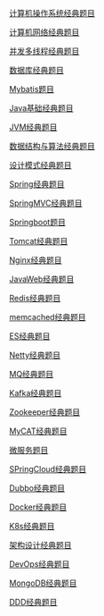 
[计算机操作系统经典题目](https://github.com/wz3118103/CS-Notes/blob/master/questions-notes/notes/%E8%AE%A1%E7%AE%97%E6%9C%BA%E6%93%8D%E4%BD%9C%E7%B3%BB%E7%BB%9F%E9%A2%98%E7%9B%AE.md)

[计算机网络经典题目](https://github.com/wz3118103/CS-Notes/blob/master/questions-notes/notes/%E8%AE%A1%E7%AE%97%E6%9C%BA%E7%BD%91%E7%BB%9C%E9%A2%98%E7%9B%AE.md)

[并发多线程经典题目](https://github.com/wz3118103/CS-Notes/blob/master/questions-notes/notes/%E5%B9%B6%E5%8F%91%E5%A4%9A%E7%BA%BF%E7%A8%8B%E9%A2%98%E7%9B%AE.md)

[数据库经典题目](https://github.com/wz3118103/CS-Notes/blob/master/questions-notes/notes/%E6%95%B0%E6%8D%AE%E5%BA%93%E9%A2%98%E7%9B%AE.md)

[Mybatis题目](https://github.com/wz3118103/CS-Notes/blob/master/questions-notes/notes/Mybatis%E9%A2%98%E7%9B%AE.md)

[Java基础经典题目](https://github.com/wz3118103/CS-Notes/blob/master/questions-notes/notes/Java%E5%9F%BA%E7%A1%80.md)

[JVM经典题目](https://github.com/wz3118103/CS-Notes/blob/master/questions-notes/notes/JVM%E9%A2%98%E7%9B%AE.md)

[数据结构与算法经典题目]()

[设计模式经典题目](https://github.com/wz3118103/CS-Notes/blob/master/questions-notes/notes/%E8%AE%BE%E8%AE%A1%E6%A8%A1%E5%BC%8F%E9%A2%98%E7%9B%AE.md)

[Spring经典题目](https://github.com/wz3118103/CS-Notes/blob/master/questions-notes/notes/Spring%E9%A2%98%E7%9B%AE.md)

[SpringMVC经典题目](https://github.com/wz3118103/CS-Notes/blob/master/questions-notes/notes/SpringMVC%E9%A2%98%E7%9B%AE.md)

[Springboot题目](https://github.com/wz3118103/CS-Notes/blob/master/questions-notes/notes/Springboot%E9%A2%98%E7%9B%AE.md)

[Tomcat经典题目](https://github.com/wz3118103/CS-Notes/blob/master/questions-notes/notes/Tomcat%E9%A2%98%E7%9B%AE.md)

[Nginx经典题目](https://github.com/wz3118103/CS-Notes/blob/master/questions-notes/notes/Nginx%E9%A2%98%E7%9B%AE.md)

[JavaWeb经典题目]()

[Redis经典题目](https://github.com/wz3118103/CS-Notes/blob/master/questions-notes/notes/Redis%E9%A2%98%E7%9B%AE.md)

[memcached经典题目](https://github.com/wz3118103/CS-Notes/blob/master/questions-notes/notes/memcached%E9%A2%98%E7%9B%AE.md)

[ES经典题目](https://github.com/wz3118103/CS-Notes/blob/master/questions-notes/notes/ES%E9%A2%98%E7%9B%AE.md)

[Netty经典题目](https://github.com/wz3118103/CS-Notes/blob/master/questions-notes/notes/Netty%E9%A2%98%E7%9B%AE.md)

[MQ经典题目](https://github.com/wz3118103/CS-Notes/blob/master/questions-notes/notes/MQ%E9%A2%98%E7%9B%AE.md)

[Kafka经典题目](https://github.com/wz3118103/CS-Notes/blob/master/questions-notes/notes/Kafka%E9%A2%98%E7%9B%AE.md)

[Zookeeper经典题目](https://github.com/wz3118103/CS-Notes/blob/master/questions-notes/notes/Zookeeper%E9%A2%98%E7%9B%AE.md)

[MyCAT经典题目](https://github.com/wz3118103/CS-Notes/blob/master/questions-notes/notes/MyCAT%E9%A2%98%E7%9B%AE.md)

[微服务题目]()

[SPringCloud经典题目](https://github.com/wz3118103/CS-Notes/blob/master/questions-notes/notes/SpringCloud%E9%A2%98%E7%9B%AE.md)

[Dubbo经典题目](https://github.com/wz3118103/CS-Notes/blob/master/questions-notes/notes/Dubbo%E9%A2%98%E7%9B%AE.md)

[Docker经典题目](https://github.com/wz3118103/CS-Notes/blob/master/questions-notes/notes/Docker%E9%A2%98%E7%9B%AE.md)

[K8s经典题目](https://github.com/wz3118103/CS-Notes/blob/master/questions-notes/notes/K8s%E9%A2%98%E7%9B%AE.md)

[架构设计经典题目]()

[DevOps经典题目]()

[MongoDB经典题目](https://github.com/wz3118103/CS-Notes/blob/master/questions-notes/notes/MongoDB%E9%A2%98%E7%9B%AE.md)

[DDD经典题目]()

[]()

[]()

[]()